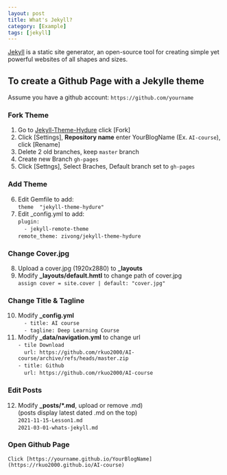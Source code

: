 ```yaml
---
layout: post
title: What's Jekyll?
category: [Example]
tags: [jekyll]
---
```


[Jekyll](https://jekyllrb.com) is a static site generator, an open-source tool for creating simple yet powerful websites of all shapes and sizes. 

## To create a Github Page with a Jekylle theme
Assume you have a github account: `https://github.com/yourname`
### Fork Theme
1. Go to [Jekyll-Theme-Hydure](https://github.com/zivong/jekyll-theme-hydure) click [Fork] <br />
2. Click [Settings], **Repository name** enter YourBlogName (Ex. `AI-course`), click [Rename]<br />
3. Delete 2 old branches, keep `master` branch <br />
4. Create new Branch `gh-pages` <br />
5. Click [Settngs], Select Braches, Default branch set to `gh-pages`
### Add Theme
6. Edit Gemfile to add: <br />
   `theme  "jekyll-theme-hydure"`
7. Edit _config.yml to add: <br />
   `plugin:` <br />
   &emsp;`- jekyll-remote-theme` <br />
   `remote_theme: zivong/jekyll-theme-hydure`
### Change Cover.jpg
8. Upload a cover.jpg (1920x2880) to **_layouts** <br /> 
9. Modify **_layouts/default.hmtl** to change path of cover.jpg <br />
   `assign cover = site.cover | default: "cover.jpg"`
### Change Title & Tagline
10. Modify **_config.yml**  <br />
    &emsp;`- title: AI course` <br />
    &emsp;`- tagline: Deep Learning Course` <br />
11. Modify **_data/navigation.yml** to change url<br />
    `- tile Download` <br />
    &emsp;`url: https://github.com/rkuo2000/AI-course/archive/refs/heads/master.zip` <br />
    `- title: Github` <br />
    &emsp;`url: https://github.com/rkuo2000/AI-course`
### Edit Posts
12. Modify **_posts/*.md**, upload or remove .md) <br />
    (posts display latest dated .md on the top) <br />
    `2021-11-15-Lesson1.md` <br />
    `2021-03-01-whats-jekyll.md` <br />
### Open Github Page    
    Click [https://yourname.github.io/YourBlogName](https://rkuo2000.github.io/AI-course)

